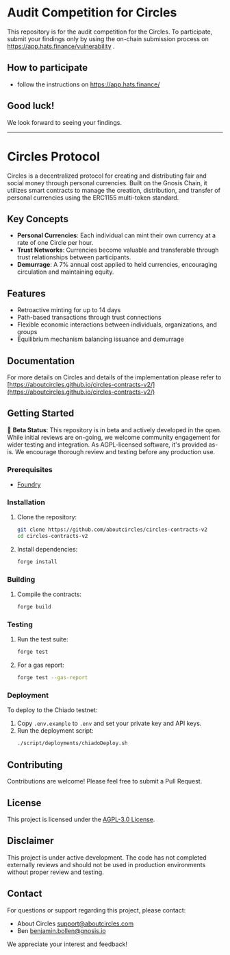 # Audit Competition for Circles
This repository is for the audit competition for the Circles.
To participate, submit your findings only by using the on-chain submission process on https://app.hats.finance/vulnerability .
## How to participate
- follow the instructions on https://app.hats.finance/
## Good luck!
We look forward to seeing your findings.
* * *
# Circles Protocol

Circles is a decentralized protocol for creating and distributing fair and social money through personal currencies. Built on the Gnosis Chain, it utilizes smart contracts to manage the creation, distribution, and transfer of personal currencies using the ERC1155 multi-token standard.

## Key Concepts

- **Personal Currencies**: Each individual can mint their own currency at a rate of one Circle per hour.
- **Trust Networks**: Currencies become valuable and transferable through trust relationships between participants.
- **Demurrage**: A 7% annual cost applied to held currencies, encouraging circulation and maintaining equity.

## Features

- Retroactive minting for up to 14 days
- Path-based transactions through trust connections
- Flexible economic interactions between individuals, organizations, and groups
- Equilibrium mechanism balancing issuance and demurrage

## Documentation

For more details on Circles and details of the implementation please refer to [https://aboutcircles.github.io/circles-contracts-v2/](https://aboutcircles.github.io/circles-contracts-v2/)

## Getting Started

🐲 **Beta Status**: This repository is in beta and actively developed in the open. While initial reviews are on-going, we welcome community engagement for wider testing and integration. As AGPL-licensed software, it's provided as-is. We encourage thorough review and testing before any production use.


### Prerequisites

- [Foundry](https://book.getfoundry.sh/getting-started/installation)

### Installation

1. Clone the repository:
    ```bash
    git clone https://github.com/aboutcircles/circles-contracts-v2
    cd circles-contracts-v2
    ```
2. Install dependencies:
    ```bash
    forge install
    ```
### Building

1. Compile the contracts:
    ```bash
    forge build
    ```

### Testing

1. Run the test suite:
    ```bash
    forge test
    ```
2. For a gas report:
    ```bash
    forge test --gas-report
    ```
### Deployment

To deploy to the Chiado testnet:

1. Copy `.env.example` to `.env` and set your private key and API keys.
2. Run the deployment script:
    ```bash
    ./script/deployments/chiadoDeploy.sh
    ```

## Contributing

Contributions are welcome! Please feel free to submit a Pull Request.

## License

This project is licensed under the [AGPL-3.0 License](LICENSE).

## Disclaimer

This project is under active development. The code has not completed externally reviews and should not be used in production environments without proper review and testing.

## Contact

For questions or support regarding this project, please contact:

- About Circles <support@aboutcircles.com>
- Ben <benjamin.bollen@gnosis.io>

We appreciate your interest and feedback!